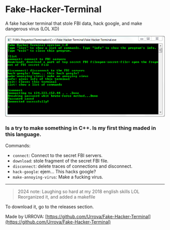 # Fake-Hacker-Terminal
A fake hacker terminal that stole FBI data, hack google, and make dangerous virus (LOL XD)

![Screenshot](https://github.com/Urrova/Fake-Hacker-Terminal/blob/master/docs/fakeHackerTerminal.png)

### Is a try to make something in C++. Is my first thing maded in this language.

Commands:
* `connect`: Connect to the secret FBI servers.
* `download`: stole fragment of the secret FBI file.
* `disconnect`: delete traces of connections and disconnect.
* `hack-google`: ejem... This hacks google?
* `make-annoying-virus`: Make a fucking virus.

---

> 2024 note: Laughing so hard at my 2018 english skills LOL
> Reorganized it, and added a makefile

To download it, go to the releases section.

Made by URROVA: [https://github.com/Urrova/Fake-Hacker-Terminal](https://github.com/Urrova/Fake-Hacker-Terminal)